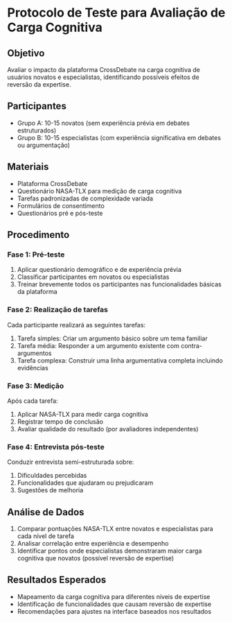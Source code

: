 # Protocolo de Teste para Avaliação de Carga Cognitiva

## Objetivo
Avaliar o impacto da plataforma CrossDebate na carga cognitiva de usuários novatos e especialistas, identificando possíveis efeitos de reversão da expertise.

## Participantes
- Grupo A: 10-15 novatos (sem experiência prévia em debates estruturados)
- Grupo B: 10-15 especialistas (com experiência significativa em debates ou argumentação)

## Materiais
- Plataforma CrossDebate
- Questionário NASA-TLX para medição de carga cognitiva
- Tarefas padronizadas de complexidade variada
- Formulários de consentimento
- Questionários pré e pós-teste

## Procedimento

### Fase 1: Pré-teste
1. Aplicar questionário demográfico e de experiência prévia
2. Classificar participantes em novatos ou especialistas
3. Treinar brevemente todos os participantes nas funcionalidades básicas da plataforma

### Fase 2: Realização de tarefas
Cada participante realizará as seguintes tarefas:
1. Tarefa simples: Criar um argumento básico sobre um tema familiar
2. Tarefa média: Responder a um argumento existente com contra-argumentos
3. Tarefa complexa: Construir uma linha argumentativa completa incluindo evidências

### Fase 3: Medição
Após cada tarefa:
1. Aplicar NASA-TLX para medir carga cognitiva
2. Registrar tempo de conclusão
3. Avaliar qualidade do resultado (por avaliadores independentes)

### Fase 4: Entrevista pós-teste
Conduzir entrevista semi-estruturada sobre:
1. Dificuldades percebidas
2. Funcionalidades que ajudaram ou prejudicaram
3. Sugestões de melhoria

## Análise de Dados
1. Comparar pontuações NASA-TLX entre novatos e especialistas para cada nível de tarefa
2. Analisar correlação entre experiência e desempenho
3. Identificar pontos onde especialistas demonstraram maior carga cognitiva que novatos (possível reversão de expertise)

## Resultados Esperados
- Mapeamento da carga cognitiva para diferentes níveis de expertise
- Identificação de funcionalidades que causam reversão de expertise
- Recomendações para ajustes na interface baseados nos resultados
